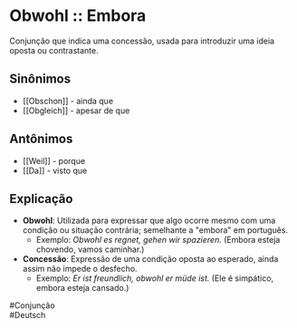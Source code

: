 # Obwohl :: Embora
<!--SR:!2024-11-06,1,230-->
Conjunção que indica uma concessão, usada para introduzir uma ideia oposta ou contrastante.

## Sinônimos
- [[Obschon]] - ainda que  
- [[Obgleich]] - apesar de que  

## Antônimos
- [[Weil]] - porque  
- [[Da]] - visto que  

## Explicação
- **Obwohl**: Utilizada para expressar que algo ocorre mesmo com uma condição ou situação contrária; semelhante a "embora" em português.
  - Exemplo: *Obwohl es regnet, gehen wir spazieren.* (Embora esteja chovendo, vamos caminhar.)
- **Concessão**: Expressão de uma condição oposta ao esperado, ainda assim não impede o desfecho.
  - Exemplo: *Er ist freundlich, obwohl er müde ist.* (Ele é simpático, embora esteja cansado.)

#Conjunção  
#Deutsch  